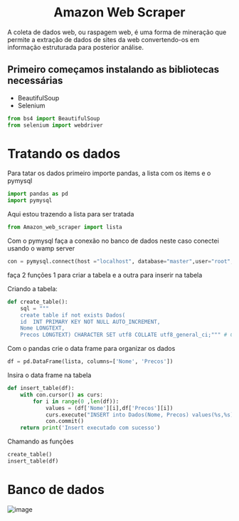 <h1 align="center"> Amazon Web Scraper </h1>

A coleta de dados web, ou raspagem web, é uma forma de mineração que permite a extração de dados de sites da web convertendo-os em informação estruturada para posterior análise.

## Primeiro começamos instalando as bibliotecas necessárias
- BeautifulSoup
- Selenium

```python
from bs4 import BeautifulSoup 
from selenium import webdriver
```

# Tratando os dados
Para tatar os dados primeiro importe pandas, a lista com os items e o pymysql

```python
import pandas as pd
import pymysql
```
Aqui estou trazendo a lista para ser tratada

```python                                                           
from Amazon_web_scraper import lista
```

Com o pymysql faça a conexão no banco de dados neste caso conectei usando o wamp server
```python
con = pymysql.connect(host ="localhost", database="master",user="root",password="")
```

faça 2 funções 1 para criar a tabela e a outra para inserir na tabela 

Criando a tabela:

```python
def create_table():
    sql = """
    create table if not exists Dados(
    id  INT PRIMARY KEY NOT NULL AUTO_INCREMENT,
    Nome LONGTEXT,
    Precos LONGTEXT) CHARACTER SET utf8 COLLATE utf8_general_ci;""" # Colocar o char set em utf8 pra não ter nenhum erro
```
Com o pandas crie o data frame para organizar os dados

```python
df = pd.DataFrame(lista, columns=['Nome', 'Precos'])
```
Insira o data frame na tabela

```python
def insert_table(df):
    with con.cursor() as curs:
        for i in range(0 ,len(df)):
            values = (df['Nome'][i],df['Precos'][i])
            curs.execute("INSERT into Dados(Nome, Precos) values(%s,%s)",values)
            con.commit()
    return print('Insert executado com sucesso')
```
Chamando as funções
```python
create_table()
insert_table(df)
```
# Banco de dados 
![image](https://user-images.githubusercontent.com/106561653/175199843-2e7f8b9e-2780-4d9d-a4da-7fc9209e55cc.png)
